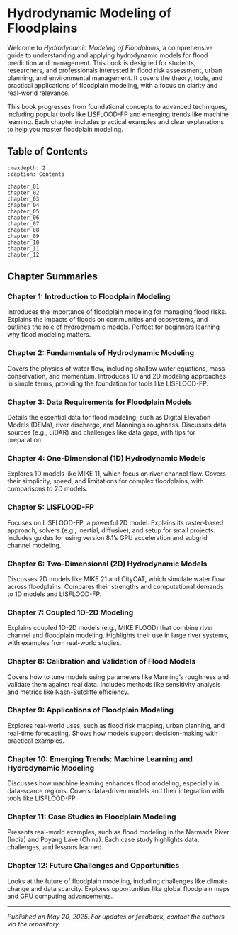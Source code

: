 # Hydrodynamic Modeling of Floodplains

Welcome to _Hydrodynamic Modeling of Floodplains_, a comprehensive guide to understanding and applying hydrodynamic models for flood prediction and management. This book is designed for students, researchers, and professionals interested in flood risk assessment, urban planning, and environmental management. It covers the theory, tools, and practical applications of floodplain modeling, with a focus on clarity and real-world relevance.

This book progresses from foundational concepts to advanced techniques, including popular tools like LISFLOOD-FP and emerging trends like machine learning. Each chapter includes practical examples and clear explanations to help you master floodplain modeling.

## Table of Contents

```{toctree}
:maxdepth: 2
:caption: Contents

chapter_01
chapter_02
chapter_03
chapter_04
chapter_05
chapter_06
chapter_07
chapter_08
chapter_09
chapter_10
chapter_11
chapter_12
```

## Chapter Summaries

### Chapter 1: Introduction to Floodplain Modeling

Introduces the importance of floodplain modeling for managing flood risks. Explains the impacts of floods on communities and ecosystems, and outlines the role of hydrodynamic models. Perfect for beginners learning why flood modeling matters.

### Chapter 2: Fundamentals of Hydrodynamic Modeling

Covers the physics of water flow, including shallow water equations, mass conservation, and momentum. Introduces 1D and 2D modeling approaches in simple terms, providing the foundation for tools like LISFLOOD-FP.

### Chapter 3: Data Requirements for Floodplain Models

Details the essential data for flood modeling, such as Digital Elevation Models (DEMs), river discharge, and Manning’s roughness. Discusses data sources (e.g., LiDAR) and challenges like data gaps, with tips for preparation.

### Chapter 4: One-Dimensional (1D) Hydrodynamic Models

Explores 1D models like MIKE 11, which focus on river channel flow. Covers their simplicity, speed, and limitations for complex floodplains, with comparisons to 2D models.

### Chapter 5: LISFLOOD-FP

Focuses on LISFLOOD-FP, a powerful 2D model. Explains its raster-based approach, solvers (e.g., inertial, diffusive), and setup for small projects. Includes guides for using version 8.1’s GPU acceleration and subgrid channel modeling.

### Chapter 6: Two-Dimensional (2D) Hydrodynamic Models

Discusses 2D models like MIKE 21 and CityCAT, which simulate water flow across floodplains. Compares their strengths and computational demands to 1D models and LISFLOOD-FP.

### Chapter 7: Coupled 1D-2D Modeling

Explains coupled 1D-2D models (e.g., MIKE FLOOD) that combine river channel and floodplain modeling. Highlights their use in large river systems, with examples from real-world studies.

### Chapter 8: Calibration and Validation of Flood Models

Covers how to tune models using parameters like Manning’s roughness and validate them against real data. Includes methods like sensitivity analysis and metrics like Nash-Sutcliffe efficiency.

### Chapter 9: Applications of Floodplain Modeling

Explores real-world uses, such as flood risk mapping, urban planning, and real-time forecasting. Shows how models support decision-making with practical examples.

### Chapter 10: Emerging Trends: Machine Learning and Hydrodynamic Modeling

Discusses how machine learning enhances flood modeling, especially in data-scarce regions. Covers data-driven models and their integration with tools like LISFLOOD-FP.

### Chapter 11: Case Studies in Floodplain Modeling

Presents real-world examples, such as flood modeling in the Narmada River (India) and Poyang Lake (China). Each case study highlights data, challenges, and lessons learned.

### Chapter 12: Future Challenges and Opportunities

Looks at the future of floodplain modeling, including challenges like climate change and data scarcity. Explores opportunities like global floodplain maps and GPU computing advancements.

---

_Published on May 20, 2025. For updates or feedback, contact the authors via the repository._
